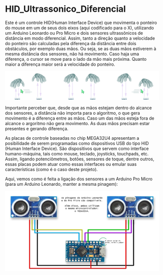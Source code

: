 # HID_Ultrassonico_Diferencial

Este é um controle HID(Human Interface Device) que movimenta o  ponteiro do mouse em um de seus dois eixos (aqui codificado para o X), utilizando um Arduino Leonardo ou Pro Micro e dois sensores ultrassônicos de distância em modo diferencial. Assim, tanto a direção quanto a velocidade do ponteiro são calculadas pela diferença da distância entre dois obstáculos, por exemplo duas mãos. Ou seja, se as duas mãos estiverem à mesma distância dos sensores, não há movimento. Caso haja uma diferença, o cursor se move para o lado da mão mais próxima. Quanto maior a diferença maior será a velocidade do ponteiro.

<img src="images/Ponteiro_Dif.jpg" />

Importante perceber que, desde que as mãos estejam dentro do alcance dos sensores, a distância não importa para o algoritmo, o que gera movimento é a diferença entre as mãos. Caso um das mãos esteja fora de alcance o argoritmo não gera movimento. As duas mãos precisam estar presentes e gerando diferença.

As placas de controle baseadas no chip MEGA32U4 apresentam a posibilidade de serem programadas como dispositivos USB do tipo HID (Human Interface Device). São dispositivos que servem como interface humano-máquina, tais como mouse, teclado, joysticks, touchpads, etc. Assim, ligando potenciômetros, botões, sensores de toque, dentre outros, essas placas podem atuar como essas interfaces ou emular suas características (como é o caso deste projeto).

Aqui, vemos como é feita a ligação dos sensores a um Arduino Pro Micro (para um Arduino Leonardo, manter a mesma pinagem):

<img src="images/Mouse_US_Dif.jpg" />
